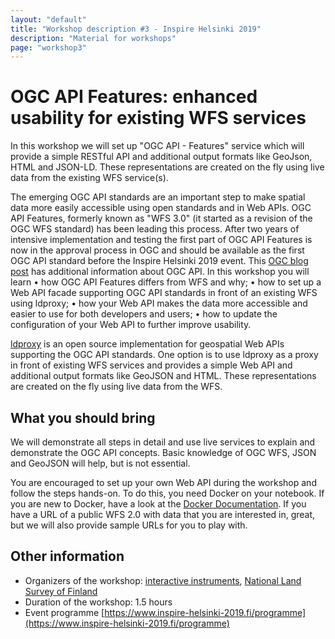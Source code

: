 ```yaml
---
layout: "default"
title: "Workshop description #3 - Inspire Helsinki 2019"
description: "Material for workshops"
page: "workshop3"
---
```

# OGC API Features: enhanced usability for existing WFS services

In this workshop we will set up "OGC API - Features" service which will provide a simple RESTful API and additional output formats like GeoJson, HTML and JSON-LD. These representations are created on the fly using live data from the existing WFS service(s).

The emerging OGC API standards are an important step to make spatial data more easily accessible using open standards and in Web APIs. OGC API Features, formerly known as "WFS 3.0" (it started as a revision of the OGC WFS standard) has been leading this process. After two years of intensive implementation and testing the first part of OGC API Features is now in the approval process in OGC and should be available as the first OGC API standard before the Inspire Helsinki 2019 event. This [OGC blog post](https://www.opengeospatial.org/blog/2996) has additional information about OGC API.
In this workshop you will learn
• how OGC API Features differs from WFS and why;
• how to set up a Web API facade supporting OGC API standards in front of an existing WFS using ldproxy;
• how your Web API makes the data more accessible and easier to use for both developers and users;
• how to update the configuration of your Web API to further improve usability.

[ldproxy](https://github.com/interactive-instruments/ldproxy) is an open source implementation for geospatial Web APIs supporting the OGC API standards. One option is to use ldproxy as a proxy in front of existing WFS services and provides a simple Web API and additional output formats like GeoJSON and HTML. These representations are created on the fly using live data from the WFS.

## What you should bring

We will demonstrate all steps in detail and use live services to explain and demonstrate the OGC API concepts. Basic knowledge of OGC WFS, JSON and GeoJSON will help, but is not essential.

You are encouraged to set up your own Web API during the workshop and follow the steps hands-on. To do this, you need Docker on your notebook. If you are new to Docker, have a look at the [Docker Documentation](https://docs.docker.com/). If you have a URL of a public WFS 2.0 with data that you are interested in, great, but we will also provide sample URLs for you to play with.


## Other information

* Organizers of the workshop: [interactive instruments](https://www.interactive-instruments.de/en/), [National Land Survey of Finland](https://www.maanmittauslaitos.fi/en)
* Duration of the workshop: 1.5 hours
* Event programme [https://www.inspire-helsinki-2019.fi/programme](https://www.inspire-helsinki-2019.fi/programme)
